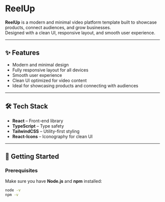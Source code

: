# ReelUp

**ReelUp** is a modern and minimal video platform template built to showcase products, connect audiences, and grow businesses.  
Designed with a clean UI, responsive layout, and smooth user experience.

---

## ✨ Features

- Modern and minimal design  
- Fully responsive layout for all devices  
- Smooth user experience  
- Clean UI optimized for video content  
- Ideal for showcasing products and connecting with audiences  

---

## 🛠 Tech Stack

- **React** – Front-end library  
- **TypeScript** – Type safety  
- **TailwindCSS** – Utility-first styling  
- **React-Icons** – Iconography for clean UI  

---

## 🚀 Getting Started

### Prerequisites

Make sure you have **Node.js** and **npm** installed:

```bash
node -v
npm -v
